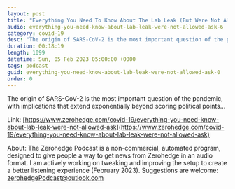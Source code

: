 ```yaml
---
layout: post
title: "Everything You Need To Know About The Lab Leak (But Were Not Allowed To Ask)"
audio: everything-you-need-know-about-lab-leak-were-not-allowed-ask-6
category: covid-19
desc: "The origin of SARS-CoV-2 is the most important question of the pandemic, with implications that extend exponentially beyond scoring political points..."
duration: 00:18:19
length: 1099
datetime: Sun, 05 Feb 2023 05:00:00 +0000
tags: podcast
guid: everything-you-need-know-about-lab-leak-were-not-allowed-ask-0
order: 0
---
```

The origin of SARS-CoV-2 is the most important question of the pandemic, with implications that extend exponentially beyond scoring political points...

Link: [https://www.zerohedge.com/covid-19/everything-you-need-know-about-lab-leak-were-not-allowed-ask](https://www.zerohedge.com/covid-19/everything-you-need-know-about-lab-leak-were-not-allowed-ask)

About: The Zerohedge Podcast is a non-commercial, automated program, designed to give people a way to get news from Zerohedge in an audio format.  I am actively working on tweaking and improving the setup to create a better listening experience (February 2023).  Suggestions are welcome: [zerohedgePodcast@outlook.com](mailto:zerohedgePodcast@outlook.com)